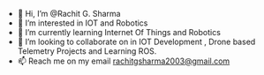 - 👋 Hi, I’m @Rachit G. Sharma
- 👀 I’m interested in IOT and Robotics
- 🌱 I’m currently learning Internet Of Things and Robotics
- 💞️ I’m looking to collaborate on in IOT Development , Drone based Telemetry Projects and Learning ROS.
- 📫 Reach me on my email rachitgsharma2003@gmail.com

<!---
THEINDIANSLOTH/THEINDIANSLOTH is a ✨ special ✨ repository because its `README.md` (this file) appears on your GitHub profile.
You can click the Preview link to take a look at your changes.
--->
